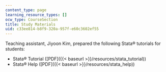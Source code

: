 ```yaml
---
content_type: page
learning_resource_types: []
ocw_type: CourseSection
title: Study Materials
uid: c33ee814-b8f9-320a-957f-e60c3602ef55
---
```


Teaching assistant, Jiyoon Kim, prepared the following Stata® tutorials for students:

*   Stata® Tutorial ([PDF]({{< baseurl >}}/resources/stata_tutorial))
*   Stata® Help ([PDF]({{< baseurl >}}/resources/stata_help))